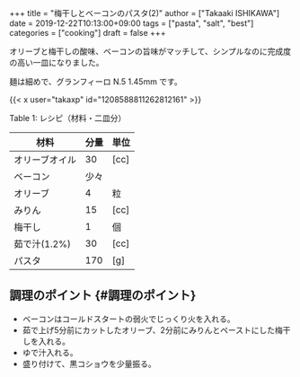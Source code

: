 +++
title = "梅干しとベーコンのパスタ(2)"
author = ["Takaaki ISHIKAWA"]
date = 2019-12-22T10:13:00+09:00
tags = ["pasta", "salt", "best"]
categories = ["cooking"]
draft = false
+++

オリーブと梅干しの酸味、ベーコンの旨味がマッチして、シンプルなのに完成度の高い一皿になりました。  

麺は細めで、グランフィーロ N.5 1.45mm です。  

{{< x user="takaxp" id="1208588811262812161" >}}  

<div class="table-caption">
  <span class="table-number">Table 1</span>:
  レシピ（材料・二皿分）
</div>

| 材料      | 分量 | 単位 |
|---------|----|----|
| オリーブオイル | 30  | [cc] |
| ベーコン  | 少々 |      |
| オリーブ  | 4   | 粒   |
| みりん    | 15  | [cc] |
| 梅干し    | 1   | 個   |
| 茹で汁(1.2%) | 30  | [cc] |
| パスタ    | 170 | [g]  |


## 調理のポイント {#調理のポイント}

-   ベーコンはコールドスタートの弱火でじっくり火を入れる。
-   茹で上げ5分前にカットしたオリーブ、2分前にみりんとペーストにした梅干しを入れる。
-   ゆで汁入れる。
-   盛り付けて、黒コショウを少量振る。
